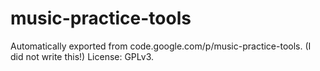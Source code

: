 # music-practice-tools
Automatically exported from code.google.com/p/music-practice-tools.  (I did not write this!)  License: GPLv3.
